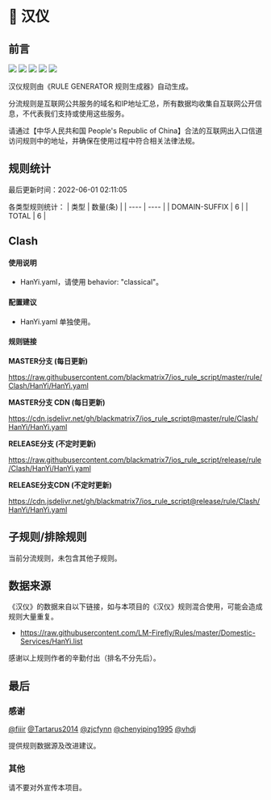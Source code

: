 # 🧸 汉仪

## 前言

![](https://shields.io/badge/-移除重复规则-ff69b4) ![](https://shields.io/badge/-DOMAIN与DOMAIN--SUFFIX合并-green) ![](https://shields.io/badge/-DOMAIN--SUFFIX间合并-critical) ![](https://shields.io/badge/-DOMAIN--SUFFIX与DOMAIN--KEYWORD合并-blue) ![](https://shields.io/badge/-IP--CIDR(6)合并-blueviolet) 

汉仪规则由《RULE GENERATOR 规则生成器》自动生成。

分流规则是互联网公共服务的域名和IP地址汇总，所有数据均收集自互联网公开信息，不代表我们支持或使用这些服务。

请通过【中华人民共和国 People's Republic of China】合法的互联网出入口信道访问规则中的地址，并确保在使用过程中符合相关法律法规。

## 规则统计

最后更新时间：2022-06-01 02:11:05

各类型规则统计：
| 类型 | 数量(条)  | 
| ---- | ----  |
| DOMAIN-SUFFIX | 6  | 
| TOTAL | 6  | 


## Clash 

#### 使用说明
- HanYi.yaml，请使用 behavior: "classical"。

#### 配置建议
- HanYi.yaml 单独使用。

#### 规则链接
**MASTER分支 (每日更新)**

https://raw.githubusercontent.com/blackmatrix7/ios_rule_script/master/rule/Clash/HanYi/HanYi.yaml

**MASTER分支 CDN (每日更新)**

https://cdn.jsdelivr.net/gh/blackmatrix7/ios_rule_script@master/rule/Clash/HanYi/HanYi.yaml

**RELEASE分支 (不定时更新)**

https://raw.githubusercontent.com/blackmatrix7/ios_rule_script/release/rule/Clash/HanYi/HanYi.yaml

**RELEASE分支CDN (不定时更新)**

https://cdn.jsdelivr.net/gh/blackmatrix7/ios_rule_script@release/rule/Clash/HanYi/HanYi.yaml

## 子规则/排除规则


当前分流规则，未包含其他子规则。

## 数据来源

《汉仪》的数据来自以下链接，如与本项目的《汉仪》规则混合使用，可能会造成规则大量重复。

- https://raw.githubusercontent.com/LM-Firefly/Rules/master/Domestic-Services/HanYi.list


感谢以上规则作者的辛勤付出（排名不分先后）。

## 最后

### 感谢

[@fiiir](https://github.com/fiiir) [@Tartarus2014](https://github.com/Tartarus2014) [@zjcfynn](https://github.com/zjcfynn) [@chenyiping1995](https://github.com/chenyiping1995) [@vhdj](https://github.com/vhdj)

提供规则数据源及改进建议。

### 其他

请不要对外宣传本项目。